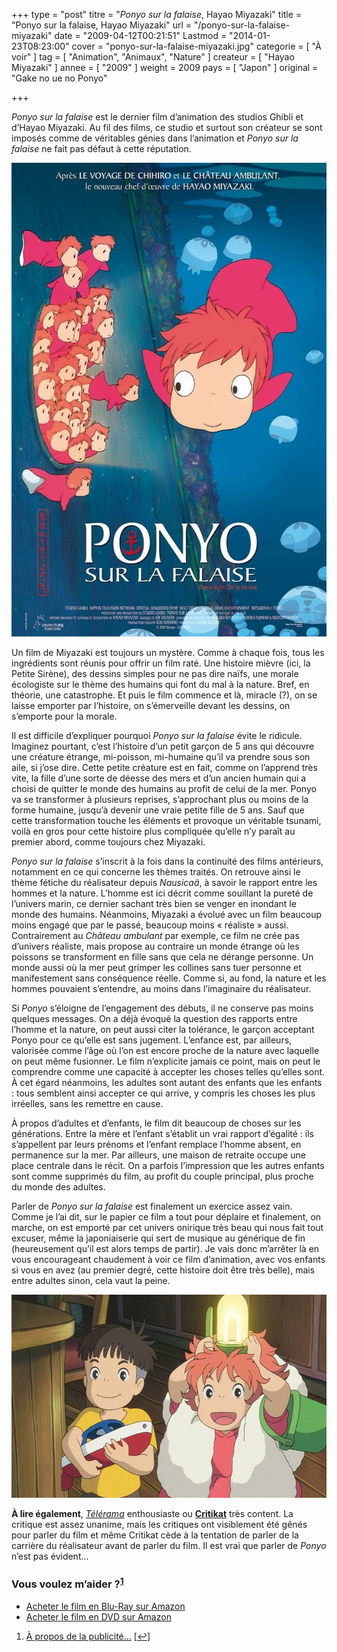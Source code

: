 +++
type = "post"
titre = "<em>Ponyo sur la falaise</em>, Hayao Miyazaki"
title = "Ponyo sur la falaise, Hayao Miyazaki"
url = "/ponyo-sur-la-falaise-miyazaki"
date = "2009-04-12T00:21:51"
Lastmod = "2014-01-23T08:23:00"
cover = "ponyo-sur-la-falaise-miyazaki.jpg"
categorie = [ "À voir" ]
tag = [ "Animation", "Animaux", "Nature" ]
createur = [ "Hayao Miyazaki" ]
annee = [ "2009" ]
weight = 2009
pays = [ "Japon" ]
original = "Gake no ue no Ponyo"

+++

<p><em>Ponyo sur la falaise</em> est le dernier film d&rsquo;animation des studios Ghibli et d&rsquo;Hayao Miyazaki. Au fil des films, ce studio et surtout son créateur se sont imposés comme de véritables génies dans l&rsquo;animation et <em>Ponyo sur la falaise</em> ne fait pas défaut à cette réputation.</p>
<div style="text-align: center;"><a href="http://www.allocine.fr/film/fichefilm_gen_cfilm=127194.html"><img src="ponyo-sur-la-falaise.jpg" border="0" alt="ponyo-sur-la-falaise.jpg" width="600" height="758" /></a></div>
<p>Un film de Miyazaki est toujours un mystère. Comme à chaque fois, tous les ingrédients sont réunis pour offrir un film raté. Une histoire mièvre (ici, la Petite Sirène), des dessins simples pour ne pas dire naïfs, une morale écologiste sur le thème des humains qui font du mal à la nature. Bref, en théorie, une catastrophe. Et puis le film commence et là, miracle (?), on se laisse emporter par l&rsquo;histoire, on s&rsquo;émerveille devant les dessins, on s&rsquo;emporte pour la morale.</p>
<p>Il est difficile d&rsquo;expliquer pourquoi <em>Ponyo sur la falaise</em> évite le ridicule. Imaginez pourtant, c&rsquo;est l&rsquo;histoire d&rsquo;un petit garçon de 5 ans qui découvre une créature étrange, mi-poisson, mi-humaine qu&rsquo;il va prendre sous son aile, si j&rsquo;ose dire. Cette petite créature est en fait, comme on l&rsquo;apprend très vite, la fille d&rsquo;une sorte de déesse des mers et d&rsquo;un ancien humain qui a choisi de quitter le monde des humains au profit de celui de la mer. Ponyo va se transformer à plusieurs reprises, s&rsquo;approchant plus ou moins de la forme humaine, jusqu&rsquo;à devenir une vraie petite fille de 5 ans. Sauf que cette transformation touche les éléments et provoque un véritable tsunami, voilà en gros pour cette histoire plus compliquée qu&rsquo;elle n&rsquo;y paraît au premier abord, comme toujours chez Miyazaki.</p>
<p><em>Ponyo sur la falaise</em> s&rsquo;inscrit à la fois dans la continuité des films antérieurs, notamment en ce qui concerne les thèmes traités. On retrouve ainsi le thème fétiche du réalisateur depuis <em>Nausicaä</em>, à savoir le rapport entre les hommes et la nature. L&rsquo;homme est ici décrit comme souillant la pureté de l&rsquo;univers marin, ce dernier sachant très bien se venger en inondant le monde des humains. Néanmoins, Miyazaki a évolué avec un film beaucoup moins engagé que par le passé, beaucoup moins &laquo;&nbsp;réaliste&nbsp;&raquo; aussi. Contrairement au <em>Château ambulant</em> par exemple, ce film ne crée pas d&rsquo;univers réaliste, mais propose au contraire un monde étrange où les poissons se transforment en fille sans que cela ne dérange personne. Un monde aussi où la mer peut grimper les collines sans tuer personne et manifestement sans conséquence réelle. Comme si, au fond, la nature et les hommes pouvaient s&rsquo;entendre, au moins dans l&rsquo;imaginaire du réalisateur.</p>
<p>Si <em>Ponyo</em> s&rsquo;éloigne de l&rsquo;engagement des débuts, il ne conserve pas moins quelques messages. On a déjà évoqué la question des rapports entre l&rsquo;homme et la nature, on peut aussi citer la tolérance, le garçon acceptant Ponyo pour ce qu&rsquo;elle est sans jugement. L&rsquo;enfance est, par ailleurs, valorisée comme l&rsquo;âge où l&rsquo;on est encore proche de la nature avec laquelle on peut même fusionner. Le film n&rsquo;explicite jamais ce point, mais on peut le comprendre comme une capacité à accepter les choses telles qu&rsquo;elles sont. À cet égard néanmoins, les adultes sont autant des enfants que les enfants : tous semblent ainsi accepter ce qui arrive, y compris les choses les plus irréelles, sans les remettre en cause.</p>
<p>À propos d&rsquo;adultes et d&rsquo;enfants, le film dit beaucoup de choses sur les générations. Entre la mère et l&rsquo;enfant s&rsquo;établit un vrai rapport d&rsquo;égalité : ils s&rsquo;appellent par leurs prénoms et l&rsquo;enfant remplace l&rsquo;homme absent, en permanence sur la mer. Par ailleurs, une maison de retraite occupe une place centrale dans le récit. On a parfois l&rsquo;impression que les autres enfants sont comme supprimés du film, au profit du couple principal, plus proche du monde des adultes.</p>
<p>Parler de <em>Ponyo sur la falaise</em> est finalement un exercice assez vain. Comme je l&rsquo;ai dit, sur le papier ce film a tout pour déplaire et finalement, on marche, on est emporté par cet univers onirique très beau qui nous fait tout excuser, même la japoniaiserie qui sert de musique au générique de fin (heureusement qu&rsquo;il est alors temps de partir). Je vais donc m&rsquo;arrêter là en vous encourageant chaudement à voir ce film d&rsquo;animation, avec vos enfants si vous en avez (au premier degré, cette histoire doit être très belle), mais entre adultes sinon, cela vaut la peine.</p>
<div style="text-align: center;"><img src="ponyo-sur-la-falaise-1.jpg" border="0" alt="ponyo-sur-la-falaise-1.jpg" width="600" height="325" /></div>
<p><strong>À lire également</strong>, <em><a href="http://www.telerama.fr/cinema/films/ponyo-sur-la-falaise,375355,critique.php">Télérama</a></em> enthousiaste ou <strong><a href="http://www.critikat.com/Ponyo-sur-la-falaise.html">Critikat</a></strong> très content. La critique est assez unanime, mais les critiques ont visiblement été gênés pour parler du film et même Critikat cède à la tentation de parler de la carrière du réalisateur avant de parler du film. Il est vrai que parler de <em>Ponyo</em> n&rsquo;est pas évident&#8230;</p>
<div class="amazon">
<h3>Vous voulez m&rsquo;aider ?<sup><a href="#footnote_0_1450" id="identifier_0_1450" class="footnote-link footnote-identifier-link" title="&Agrave; propos de la publicit&eacute;&hellip;">1</a></sup></h3>
<ul>
<li><a href="http://www.amazon.fr/gp/product/B002SKMGFC/ref=as_li_ss_tl?ie=UTF8&tag=leblogdenic07-21&linkCode=as2&camp=1642&creative=19458&creativeASIN=B002SKMGFC">Acheter le film en Blu-Ray sur Amazon</a></li>
<li><a href="http://www.amazon.fr/gp/product/B002SKMGF2/ref=as_li_ss_tl?ie=UTF8&tag=leblogdenic07-21&linkCode=as2&camp=1642&creative=19458&creativeASIN=B002SKMGF2">Acheter le film en DVD sur Amazon</a></li>
</ul>
</div>
<ol class="footnotes"><li id="footnote_0_1450" class="footnote"><a href="/soutien/">À propos de la publicité…</a> [<a href="#identifier_0_1450" class="footnote-link footnote-back-link">&#8617;</a>]</li></ol>
